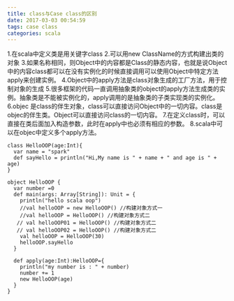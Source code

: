 ```yaml
---
title: class与Case class的区别
date: 2017-03-03 00:54:59
tags: case class
categories: scala
---
```

1.在scala中定义类是用关键字class
2.可以用new ClassName的方式构建出类的对象
3.如果名称相同，则Object中的内容都是Class的静态内容，也就是说Object中的内容class都可以在没有实例化的时候直接调用可以使用Object中特定方法apply来创建实例。
4.Object中的apply方法是class对象生成的工厂方法，用于控制对象的生成
5.很多框架的代码一直调用抽象类的object的apply方法生成类的实例。抽象类是不能被实例化的，apply调用的是抽象类的子类实现类的实例化。
6.objec 是class的伴生对象，class可以直接访问Object中的一切内容。class是objec的伴生类。Object可以直接访问class的一切内容。
7.在定义class时，可以直接在类后面加入构造参数，此时在apply中也必须有相应的参数。
8.scala中可以在objec中定义多个apply方法。
<!--more -->
```
class HelloOOP(age:Int){
  var name = "spark"
  def sayHello = println("Hi,My name is " + name + " and age is " + age)
}

object HelloOOP {
  var number =0
  def main(args: Array[String]): Unit = {
    println("hello scala oop")
    //val helloOOP = new HelloOOP() //构建对象方式一
    //val helloOOP = HelloOOP() //构建对象方式二
   // val helloOOP01 = HelloOOP() //构建对象方式二
   // val helloOOP02 = HelloOOP() //构建对象方式二
    val helloOOP = HelloOOP(30)
    helloOOP.sayHello
  }

  def apply(age:Int):HelloOOP={
    println("my number is : " + number)
    number += 1
    new HelloOOP(age)
  }  
}
```
